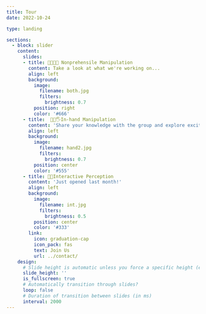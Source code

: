 ```yaml
---
title: Tour
date: 2022-10-24

type: landing

sections:
  - block: slider
    content:
      slides:
      - title: 👩‍🦯🦿🦾 Nonprehensile Manipulation 
        content: Take a look at what we're working on...
        align: left
        background:
          image:
            filename: both.jpg
            filters:
              brightness: 0.7
          position: right
          color: '#666'
      - title:  💪🖖🖐In-hand Manipulation
        content: 'Share your knowledge with the group and explore exciting new topics together!'
        align: left
        background:
          image:
            filename: hand2.jpg
            filters:
              brightness: 0.7
          position: center
          color: '#555'
      - title: 👋👀Interactive Perception
        content: 'Just opened last month!'
        align: left
        background:
          image:
            filename: int.jpg
            filters:
              brightness: 0.5
          position: center
          color: '#333'
        link:
          icon: graduation-cap
          icon_pack: fas
          text: Join Us
          url: ../contact/
    design:
      # Slide height is automatic unless you force a specific height (e.g. '400px')
      slide_height: ''
      is_fullscreen: true
      # Automatically transition through slides?
      loop: false
      # Duration of transition between slides (in ms)
      interval: 2000
---
```

